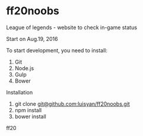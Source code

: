 # ff20noobs
League of legends - website to check in-game status

Start on Aug.19, 2016

To start development, you need to install:
  1. Git
  2. Node.js
  3. Gulp
  4. Bower

Installation
  1. git clone [git@github.com:luisyan/ff20noobs.git](https://github.com/luisyan/ff20noobs)
  2. npm install
  3. bower install




ff20

  

  
